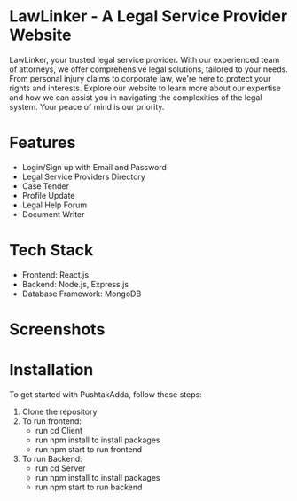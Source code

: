 # LawLinker - A Legal Service Provider Website

LawLinker, your trusted legal service provider. With our experienced team of attorneys, we offer comprehensive legal solutions, tailored to your needs. From personal injury claims to corporate law, we're here to protect your rights and interests. Explore our website to learn more about our expertise and how we can assist you in navigating the complexities of the legal system. Your peace of mind is our priority.


# Features

+ Login/Sign up with Email and Password
+ Legal Service Providers Directory
+ Case Tender
+ Profile Update
+ Legal Help Forum
+ Document Writer

# Tech Stack

+ Frontend: React.js
+ Backend: Node.js, Express.js
+ Database Framework: MongoDB

# Screenshots

  
# Installation

To get started with PushtakAdda, follow these steps:
1. Clone the repository
2. To run frontend:
   + run cd Client
   + run npm install to install packages
   + run npm start to run frontend
3. To run Backend:
   + run cd Server
   + run npm install to install packages
   + run npm start to run backend
